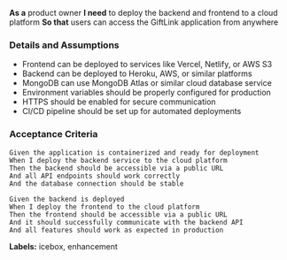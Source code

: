 **As a** product owner
**I need** to deploy the backend and frontend to a cloud platform
**So that** users can access the GiftLink application from anywhere

### Details and Assumptions
* Frontend can be deployed to services like Vercel, Netlify, or AWS S3
* Backend can be deployed to Heroku, AWS, or similar platforms
* MongoDB can use MongoDB Atlas or similar cloud database service
* Environment variables should be properly configured for production
* HTTPS should be enabled for secure communication
* CI/CD pipeline should be set up for automated deployments

### Acceptance Criteria

```gherkin
Given the application is containerized and ready for deployment
When I deploy the backend service to the cloud platform
Then the backend should be accessible via a public URL
And all API endpoints should work correctly
And the database connection should be stable

Given the backend is deployed
When I deploy the frontend to the cloud platform
Then the frontend should be accessible via a public URL
And it should successfully communicate with the backend API
And all features should work as expected in production
```

**Labels:** icebox, enhancement
